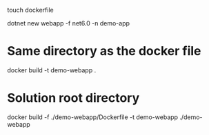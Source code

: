 touch dockerfile

dotnet new webapp -f net6.0 -n demo-app

# Same directory as the docker file
docker build -t demo-webapp .

# Solution root directory
docker build -f ./demo-webapp/Dockerfile -t demo-webapp ./demo-webapp